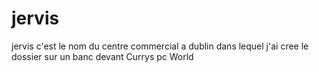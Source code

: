 # jervis
jervis c'est le nom du centre commercial a dublin dans lequel j'ai cree le dossier sur un banc devant Currys pc World

